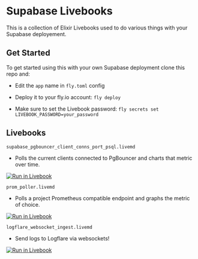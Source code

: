 # Supabase Livebooks

This is a collection of Elixir Livebooks used to do various things with your Supabase deployement.

## Get Started

To get started using this with your own Supabase deployment clone this repo and: 

 * Edit the `app` name in `fly.toml` config

 * Deploy it to your fly.io account: `fly deploy`

 * Make sure to set the Livebook password: `fly secrets set LIVEBOOK_PASSWORD=your_password`

## Livebooks

`supabase_pgbouncer_client_conns_port_psql.livemd` 

- Polls the current clients connected to PgBouncer and charts that metric over time.

[![Run in Livebook](https://livebook.dev/badge/v1/blue.svg)](https://livebook.dev/run?url=https%3A%2F%2Fgithub.com%2Fsupabase%2Flivebooks%2Fblob%2Fmain%2Flivebooks%2Fsupabase_pgbouncer_client_conns_port_psql.livemd)

`prom_poller.livemd`

- Polls a project Prometheus compatible endpoint and graphs the metric of choice.

[![Run in Livebook](https://livebook.dev/badge/v1/blue.svg)](https://livebook.dev/run?url=https%3A%2F%2Fgithub.com%2Fsupabase%2Flivebooks%2Fblob%2Fmain%2Flivebooks%2Fprom_poller.livemd)

`logflare_websocket_ingest.livemd`

- Send logs to Logflare via websockets!

[![Run in Livebook](https://livebook.dev/badge/v1/blue.svg)](https://livebook.dev/run?url=https%3A%2F%2Fgithub.com%2Fsupabase%2Flivebooks%2Fblob%2Fmain%2Flivebooks%2Flogflare_websocket_ingest.livemd)
